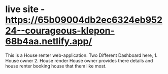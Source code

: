# live site - https://65b09004db2ec6324eb95224--courageous-klepon-68b4aa.netlify.app/
 This is a House renter web-application.
Two Different Dashboard here, 1. House owner 2. House render
House owner provides there details and house renter booking house that them like most.
